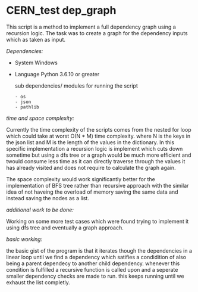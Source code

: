 # CERN_test dep_graph


This script is a method to implement a full dependency graph using a recursion logic. The task was to create a graph for the dependency inputs which as taken as input.

*Dependencies:*

- System Windows
- Language Python 3.6.10 or greater
  
  sub dependencies/ modules for running the script
  
      - os 
      - json
      - pathlib




*time and space complexity:* 

Currently the time complexity of the scripts comes from the nested for loop which could take at worst O(N * M) time complexity. where N is the keys in the json list and M is the length of the values in the dictionary. In this specific implementation a recursion logic is implement which cuts down sometime but using a dfs tree or a graph would be much more efficient and twould consume less time as it can directly traverse through the values it has already visited and does not require to calculate the graph again.
  
The space complexity would work significantly better for the implementation of BFS tree rather than recursive approach with the similar idea of not haveing the overload of memory saving the same data and instead saving the nodes as a list.

*additional work to be done:*

Working on some more test cases which were found
trying to implement it using dfs tree and eventually a graph approach.

*basic working:* 

the basic gist of the program is that it iterates though the dependencies in a linear loop until we find a dependency which satifies a condidition of also being a parent dependecy to another child dependency. whenever this condition is fulfilled a recursive function is called upon and a seperate smaller dependency checks are made to run. this keeps running until we exhaust the list completly.
